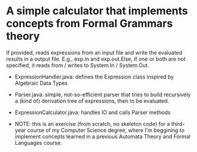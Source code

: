# A simple calculator that implements concepts from Formal Grammars theory

If provided, reads expressions from an input file and write the evaluated results in a output file. E.g., exp.in and exp.out.Else, if one or both are not specified, it reads from / writes to System.In / System.Out.

- ExpressionHandler.java: defines the Expression class inspired by Algebraic Data Types

- Parser.java: simple, not-so-efficient parser that tries to build recursively a (kind of) derivation tree of expressions, then to be evaluated.

- ExpressionCalculator.java: handles IO and calls Parser methods

* NOTE: this is an exercise (from scratch, no skeleton code) for a third-year course of my Computer Science degree, where I'm beggining to implement concepts learned in a previous Automata Theory and Formal Languages course.
